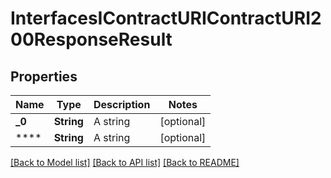 # InterfacesIContractURIContractURI200ResponseResult

## Properties
Name | Type | Description | Notes
------------ | ------------- | ------------- | -------------
**_0** | **String** | A string | [optional] 
**** | **String** | A string | [optional] 

[[Back to Model list]](../README.md#documentation-for-models) [[Back to API list]](../README.md#documentation-for-api-endpoints) [[Back to README]](../README.md)


